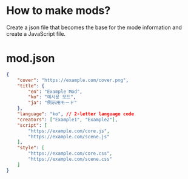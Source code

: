 # How to make mods?
Create a json file that becomes the base for the mode information and create a JavaScript file.

# mod.json
```json
{
    "cover": "https://example.com/cover.png",
    "title": {
        "en": "Example Mod",
        "ko": "예시용 모드",
        "ja": "例示用モード"
    },
    "language": "ko", // 2-letter language code
    "creators": ["Example1", "Example2"],
    "script": [
        "https://example.com/core.js",
        "https://example.com/scene.js"
    ],
    "style": [
        "https://example.com/core.css",
        "https://example.com/scene.css"
    ]
}
```
